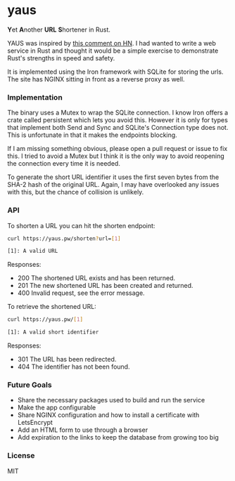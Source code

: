 # yaus
**Y**et **A**nother **URL** **S**hortener in Rust.

YAUS was inspired by [this comment on HN](https://news.ycombinator.com/item?id=11957494).
I had wanted to write a web service in Rust and thought it would be a simple exercise
to demonstrate Rust's strengths in speed and safety.

It is implemented using the Iron framework with SQLite for storing the urls. The site has NGINX
sitting in front as a reverse proxy as well.

### Implementation
The binary uses a Mutex to wrap the SQLite connection. I know Iron offers a crate called
persistent which lets you avoid this. However it is only for types that implement both Send and
Sync and SQLite's Connection type does not. This is unfortunate in that it makes the endpoints
blocking.

If I am missing something obvious, please open a pull request or issue to fix this. I tried to
avoid a Mutex but I think it is the only way to avoid reopening the connection every time
it is needed.

To generate the short URL identifier it uses the first seven bytes from the SHA-2 hash of the
original URL. Again, I may have overlooked any issues with this, but the chance of collision
is unlikely.

### API
To shorten a URL you can hit the shorten endpoint:

```sh
curl https://yaus.pw/shorten?url=[1]

[1]: A valid URL
```

Responses:
- 200 The shortened URL exists and has been returned.
- 201 The new shortened URL has been created and returned.
- 400 Invalid request, see the error message.

To retrieve the shortened URL:

```sh
curl https://yaus.pw/[1]

[1]: A valid short identifier
```

Responses:
- 301 The URL has been redirected.
- 404 The identifier has not been found.

### Future Goals
- Share the necessary packages used to build and run the service
- Make the app configurable
- Share NGINX configuration and how to install a certificate with LetsEncrypt
- Add an HTML form to use through a browser
- Add expiration to the links to keep the database from growing too big

### License
MIT
